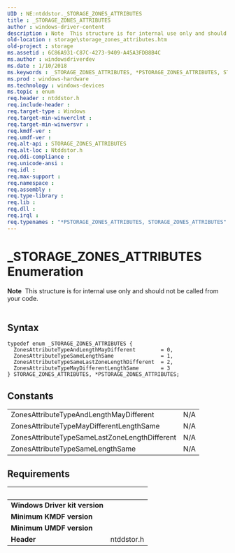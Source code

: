 ```yaml
---
UID : NE:ntddstor._STORAGE_ZONES_ATTRIBUTES
title : _STORAGE_ZONES_ATTRIBUTES
author : windows-driver-content
description : Note  This structure is for internal use only and should not be called from your code. .
old-location : storage\storage_zones_attributes.htm
old-project : storage
ms.assetid : 6C86A931-C87C-4273-9409-A45A3FDB8B4C
ms.author : windowsdriverdev
ms.date : 1/10/2018
ms.keywords : _STORAGE_ZONES_ATTRIBUTES, *PSTORAGE_ZONES_ATTRIBUTES, STORAGE_ZONES_ATTRIBUTES
ms.prod : windows-hardware
ms.technology : windows-devices
ms.topic : enum
req.header : ntddstor.h
req.include-header : 
req.target-type : Windows
req.target-min-winverclnt : 
req.target-min-winversvr : 
req.kmdf-ver : 
req.umdf-ver : 
req.alt-api : STORAGE_ZONES_ATTRIBUTES
req.alt-loc : Ntddstor.h
req.ddi-compliance : 
req.unicode-ansi : 
req.idl : 
req.max-support : 
req.namespace : 
req.assembly : 
req.type-library : 
req.lib : 
req.dll : 
req.irql : 
req.typenames : "*PSTORAGE_ZONES_ATTRIBUTES, STORAGE_ZONES_ATTRIBUTES"
---
```


# _STORAGE_ZONES_ATTRIBUTES Enumeration
<div class="alert"><b>Note</b>  This  structure is for internal use only and should not be called from your code.</div>
<div> </div>

## Syntax
````
typedef enum _STORAGE_ZONES_ATTRIBUTES { 
  ZonesAttributeTypeAndLengthMayDifferent        = 0,
  ZonesAttributeTypeSameLengthSame               = 1,
  ZonesAttributeTypeSameLastZoneLengthDifferent  = 2,
  ZonesAttributeTypeMayDifferentLengthSame       = 3
} STORAGE_ZONES_ATTRIBUTES, *PSTORAGE_ZONES_ATTRIBUTES;
````

## Constants

<table>

<tr>
<td>ZonesAttributeTypeAndLengthMayDifferent</td>
<td>N/A</td>
</tr>

<tr>
<td>ZonesAttributeTypeMayDifferentLengthSame</td>
<td>N/A</td>
</tr>

<tr>
<td>ZonesAttributeTypeSameLastZoneLengthDifferent</td>
<td>N/A</td>
</tr>

<tr>
<td>ZonesAttributeTypeSameLengthSame</td>
<td>N/A</td>
</tr>
</table>


## Requirements
| &nbsp; | &nbsp; |
| ---- |:---- |
| **Windows Driver kit version** |  |
| **Minimum KMDF version** |  |
| **Minimum UMDF version** |  |
| **Header** | ntddstor.h |